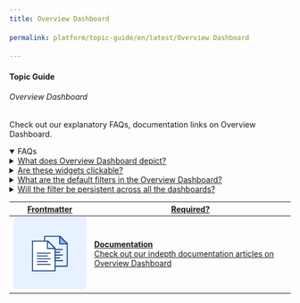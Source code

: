 ```yaml
---
title: Overview Dashboard

permalink: platform/topic-guide/en/latest/Overview Dashboard

---
```


#### Topic Guide
###### Overview Dashboard

 Check out our explanatory FAQs, documentation links on Overview Dashboard.

<details open>
  <summary>FAQs
  </summary>
 <a class="nested-accordian-link" target="_blank" href="https://developer.kore.ai/docs/bots/analyzing-your-bot/overview-dashboard/">

  <details class="nested-details">
 
  <summary>What does Overview Dashboard depict?
  </summary>

 
 The Overview Dashboard provides a summary of the Conversation Dashboard, Users Dashboard, and Performance Dashboard. 
 The dashboard provides the insights of: 
•	Conversation Session that includes distribution of self-service sessions, drop-off sessions, and agent transfer sessions. 
•	Users Dashboard that includes the distribution between New users and Returning Users of the virtual assistant.
•	NLP Performance that includes Intent Detection Rate, Goal Completion Rate, Successful API Execution Rate and Successful Script Execution Rate
  </details>
 </a>


  <a class="nested-accordian-link" target="_blank" href="https://developer.kore.ai/docs/bots/analyzing-your-bot/conversations-dashboard/#Self-service">
 
  <details class="nested-details">
 
  <summary>Are these widgets clickable? 
  </summary>

 Yes, users will be navigated to each dashboard to view their details by clicking on the respective widget. 

  </details>
 </a>

  <a class="nested-accordian-link" target="_blank" href="https://developer.kore.ai/docs/bots/analyzing-your-bot/conversations-dashboard/#Filter_Criteria">
 
  <details class="nested-details">
 
  <summary>What are the default filters in the Overview Dashboard?
  </summary>

  Below are the default filter options:

-   Date: 24 hours

- Session Type: Interactive Sessions
- Session Status: Closed Session

  </details>
 </a>


 

 <a class="doc-link" target="_blank" href="https://developer.kore.ai/docs/bots/analyzing-your-bot/conversations-dashboard/#Filter_Criteria">
 
 
  <details class="nested-details">
 
  <summary>Will the filter be persistent across all the dashboards?
  </summary>

 Yes, once a filter is applied to any of the dashboards it will be persistent across all the dashboards.


  </details>

</a>
  

 </details>

 <a class="doc-link" target="_blank" href="https://developer.kore.ai/docs/bots/analyzing-your-bot/Overview-dashboard/">
 

| Frontmatter | Required? |
|-------------|-------------|
| ![alt text](images/docIcon.svg "Title") | **Documentation**  <br /> Check out our indepth documentation articles on Overview Dashboard | 


</a>
